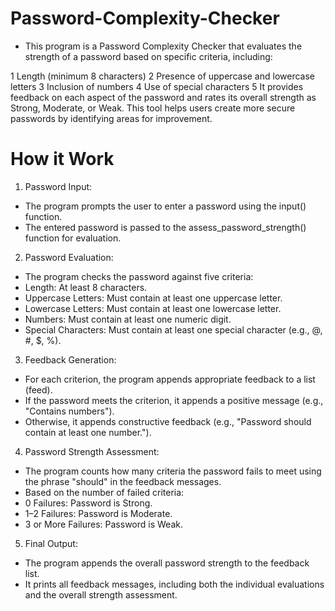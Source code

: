 # Password-Complexity-Checker
- This program is a Password Complexity Checker that evaluates the strength of a password based on specific criteria, including:

1 Length (minimum 8 characters)
2 Presence of uppercase and lowercase letters
3 Inclusion of numbers
4 Use of special characters
5 It provides feedback on each aspect of the password and rates its overall strength as Strong, Moderate, or Weak. This tool helps users create more secure passwords by identifying areas for improvement.

# How it Work
1. Password Input:
- The program prompts the user to enter a password using the input() function.
- The entered password is passed to the assess_password_strength() function for evaluation.
2. Password Evaluation:
- The program checks the password against five criteria:
- Length: At least 8 characters.
- Uppercase Letters: Must contain at least one uppercase letter.
- Lowercase Letters: Must contain at least one lowercase letter.
- Numbers: Must contain at least one numeric digit.
- Special Characters: Must contain at least one special character (e.g., @, #, $, %).
3. Feedback Generation:
- For each criterion, the program appends appropriate feedback to a list (feed).
- If the password meets the criterion, it appends a positive message (e.g., "Contains numbers").
- Otherwise, it appends constructive feedback (e.g., "Password should contain at least one number.").
4. Password Strength Assessment:
- The program counts how many criteria the password fails to meet using the phrase "should" in the feedback messages.
- Based on the number of failed criteria:
- 0 Failures: Password is Strong.
- 1–2 Failures: Password is Moderate.
- 3 or More Failures: Password is Weak.
5. Final Output:
- The program appends the overall password strength to the feedback list.
- It prints all feedback messages, including both the individual evaluations and the overall strength assessment.
  
